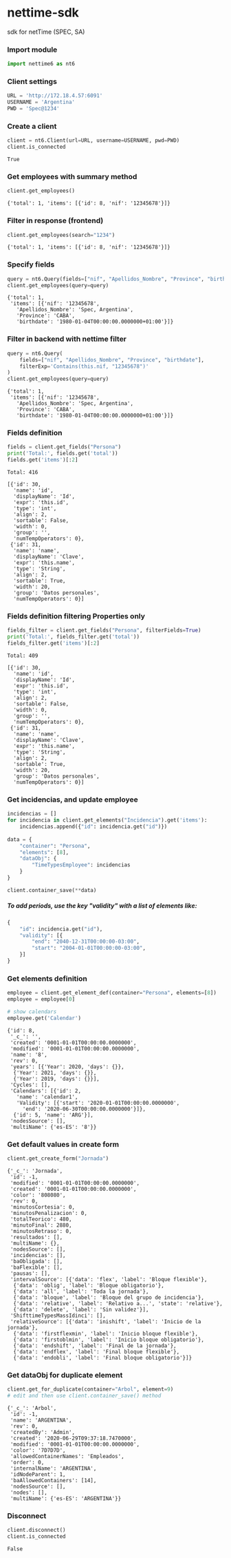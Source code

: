 # nettime-sdk
sdk for netTime (SPEC, SA)


### Import module

```python
import nettime6 as nt6
```


### Client settings

```python
URL = 'http://172.18.4.57:6091'
USERNAME = 'Argentina'
PWD = 'Spec@1234'
```

### Create a client

```python
client = nt6.Client(url=URL, username=USERNAME, pwd=PWD)
client.is_connected
```

    True


### Get employees with summary method

```python
client.get_employees()
```

    {'total': 1, 'items': [{'id': 8, 'nif': '12345678'}]}


### Filter in response (frontend)

```python
client.get_employees(search="1234")
```

    {'total': 1, 'items': [{'id': 8, 'nif': '12345678'}]}


### Specify fields

```python
query = nt6.Query(fields=["nif", "Apellidos_Nombre", "Province", "birthdate"])
client.get_employees(query=query)
```

    {'total': 1,
     'items': [{'nif': '12345678',
       'Apellidos_Nombre': 'Spec, Argentina',
       'Province': 'CABA',
       'birthdate': '1980-01-04T00:00:00.0000000+01:00'}]}


### Filter in backend with nettime filter

```python
query = nt6.Query(
    fields=["nif", "Apellidos_Nombre", "Province", "birthdate"],
    filterExp='Contains(this.nif, "12345678")'
)
client.get_employees(query=query)
```

    {'total': 1,
     'items': [{'nif': '12345678',
       'Apellidos_Nombre': 'Spec, Argentina',
       'Province': 'CABA',
       'birthdate': '1980-01-04T00:00:00.0000000+01:00'}]}


### Fields definition

```python
fields = client.get_fields("Persona")
print('Total:', fields.get('total'))
fields.get('items')[:2]
```

    Total: 416

    [{'id': 30,
      'name': 'id',
      'displayName': 'Id',
      'expr': 'this.id',
      'type': 'int',
      'align': 2,
      'sortable': False,
      'width': 0,
      'group': '',
      'numTempOperators': 0},
     {'id': 31,
      'name': 'name',
      'displayName': 'Clave',
      'expr': 'this.name',
      'type': 'String',
      'align': 2,
      'sortable': True,
      'width': 20,
      'group': 'Datos personales',
      'numTempOperators': 0}]


### Fields definition filtering Properties only

```python
fields_filter = client.get_fields("Persona", filterFields=True)
print('Total:', fields_filter.get('total'))
fields_filter.get('items')[:2]
```
    Total: 409

    [{'id': 30,
      'name': 'id',
      'displayName': 'Id',
      'expr': 'this.id',
      'type': 'int',
      'align': 2,
      'sortable': False,
      'width': 0,
      'group': '',
      'numTempOperators': 0},
     {'id': 31,
      'name': 'name',
      'displayName': 'Clave',
      'expr': 'this.name',
      'type': 'String',
      'align': 2,
      'sortable': True,
      'width': 20,
      'group': 'Datos personales',
      'numTempOperators': 0}]


### Get incidencias, and update employee

```python
incidencias = []
for incidencia in client.get_elements("Incidencia").get('items'):
    incidencias.append({"id": incidencia.get("id")})
    
data = {
    "container": "Persona",
    "elements": [8],
    "dataObj": {
        "TimeTypesEmployee": incidencias
    }
}

client.container_save(**data)
```

##### To add periods, use the key "validity" with a list of elements like:

```python
{
    "id": incidencia.get("id"),
    "validity": [{
        "end": "2040-12-31T00:00:00-03:00",
        "start": "2004-01-01T00:00:00-03:00",
    }]
}
```


### Get elements definition

```python
employee = client.get_element_def(container="Persona", elements=[8])
employee = employee[0]

# show calendars
employee.get('Calendar')
```

    {'id': 8,
     '_c_': '',
     'created': '0001-01-01T00:00:00.0000000',
     'modified': '0001-01-01T00:00:00.0000000',
     'name': '8',
     'rev': 0,
     'years': [{'Year': 2020, 'days': {}},
      {'Year': 2021, 'days': {}},
      {'Year': 2019, 'days': {}}],
     'Cycles': [],
     'Calendars': [{'id': 2,
       'name': 'calendar1',
       'Validity': [{'start': '2020-01-01T00:00:00.0000000',
         'end': '2020-06-30T00:00:00.0000000'}]},
      {'id': 5, 'name': 'ARG'}],
     'nodesSource': [],
     'multiName': {'es-ES': '8'}}


### Get default values in create form

```python
client.get_create_form("Jornada")
```

    {'_c_': 'Jornada',
     'id': -1,
     'modified': '0001-01-01T00:00:00.0000000',
     'created': '0001-01-01T00:00:00.0000000',
     'color': '808080',
     'rev': 0,
     'minutosCortesia': 0,
     'minutosPenalizacion': 0,
     'totalTeorico': 480,
     'minutoFinal': 2880,
     'minutosRetraso': 0,
     'resultados': [],
     'multiName': {},
     'nodesSource': [],
     'incidencias': [],
     'baObligada': [],
     'baFlexible': [],
     'pausas': [],
     'intervalSource': [{'data': 'flex', 'label': 'Bloque flexible'},
      {'data': 'oblig', 'label': 'Bloque obligatorio'},
      {'data': 'all', 'label': 'Toda la jornada'},
      {'data': 'bloque', 'label': 'Bloque del grupo de incidencia'},
      {'data': 'relative', 'label': 'Relativo a...', 'state': 'relative'},
      {'data': 'delete', 'label': 'Sin validez'}],
     'ShifttimeTypesMassIdinci': [],
     'relativeSource': [{'data': 'inishift', 'label': 'Inicio de la jornada'},
      {'data': 'firstflexmin', 'label': 'Inicio bloque flexible'},
      {'data': 'firstoblmin', 'label': 'Inicio bloque obligatorio'},
      {'data': 'endshift', 'label': 'Final de la jornada'},
      {'data': 'endflex', 'label': 'Final bloque flexible'},
      {'data': 'endobli', 'label': 'Final bloque obligatorio'}]}


### Get dataObj for duplicate element

```python
client.get_for_duplicate(container="Arbol", element=9)
# edit and then use client.container_save() method
```

    {'_c_': 'Arbol',
     'id': -1,
     'name': 'ARGENTINA',
     'rev': 0,
     'createdBy': 'Admin',
     'created': '2020-06-29T09:37:18.7470000',
     'modified': '0001-01-01T00:00:00.0000000',
     'color': '7D7D7D',
     'allowedContainerNames': 'Empleados',
     'order': 0,
     'internalName': 'ARGENTINA',
     'idNodeParent': 1,
     'baAllowedContainers': [14],
     'nodesSource': [],
     'nodes': [],
     'multiName': {'es-ES': 'ARGENTINA'}}


### Disconnect

```python
client.disconnect()
client.is_connected
```

    False